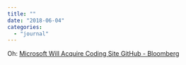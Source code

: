 ```yaml
---
title: ""
date: "2018-06-04"
categories: 
  - "journal"
---
```


Oh: [Microsoft Will Acquire Coding Site GitHub - Bloomberg](https://www.bloomberg.com/news/articles/2018-06-03/microsoft-is-said-to-have-agreed-to-acquire-coding-site-github)
